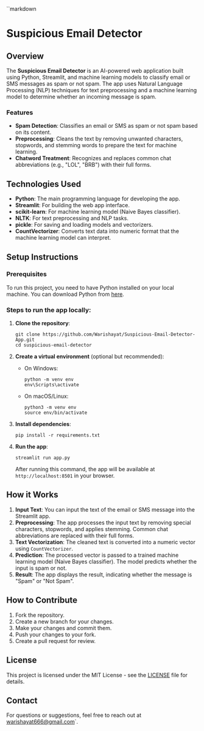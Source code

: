 ``markdown
# Suspicious Email Detector

## Overview

The **Suspicious Email Detector** is an AI-powered web application built using Python, Streamlit, and machine learning models to classify email or SMS messages as spam or not spam. The app uses Natural Language Processing (NLP) techniques for text preprocessing and a machine learning model to determine whether an incoming message is spam.

### Features
- **Spam Detection**: Classifies an email or SMS as spam or not spam based on its content.
- **Preprocessing**: Cleans the text by removing unwanted characters, stopwords, and stemming words to prepare the text for machine learning.
- **Chatword Treatment**: Recognizes and replaces common chat abbreviations (e.g., "LOL", "BRB") with their full forms.

## Technologies Used

- **Python**: The main programming language for developing the app.
- **Streamlit**: For building the web app interface.
- **scikit-learn**: For machine learning model (Naive Bayes classifier).
- **NLTK**: For text preprocessing and NLP tasks.
- **pickle**: For saving and loading models and vectorizers.
- **CountVectorizer**: Converts text data into numeric format that the machine learning model can interpret.

## Setup Instructions

### Prerequisites

To run this project, you need to have Python installed on your local machine. You can download Python from [here](https://www.python.org/downloads/).

### Steps to run the app locally:

1. **Clone the repository**:
   ```
   git clone https://github.com/Warishayat/Suspicious-Email-Detector-App.git
   cd suspicious-email-detector
   ```

2. **Create a virtual environment** (optional but recommended):
   - On Windows:
     ```
     python -m venv env
     env\Scripts\activate
     ```
   - On macOS/Linux:
     ```
     python3 -m venv env
     source env/bin/activate
     ```

3. **Install dependencies**:
   ```
   pip install -r requirements.txt
   ```

4. **Run the app**:
   ```
   streamlit run app.py
   ```

   After running this command, the app will be available at `http://localhost:8501` in your browser.

## How it Works

1. **Input Text**: You can input the text of the email or SMS message into the Streamlit app.
2. **Preprocessing**: The app processes the input text by removing special characters, stopwords, and applies stemming. Common chat abbreviations are replaced with their full forms.
3. **Text Vectorization**: The cleaned text is converted into a numeric vector using `CountVectorizer`.
4. **Prediction**: The processed vector is passed to a trained machine learning model (Naive Bayes classifier). The model predicts whether the input is spam or not.
5. **Result**: The app displays the result, indicating whether the message is "Spam" or "Not Spam".

## How to Contribute

1. Fork the repository.
2. Create a new branch for your changes.
3. Make your changes and commit them.
4. Push your changes to your fork.
5. Create a pull request for review.

## License

This project is licensed under the MIT License - see the [LICENSE](LICENSE) file for details.

## Contact

For questions or suggestions, feel free to reach out at warishayat666@gmail.com`.
```
